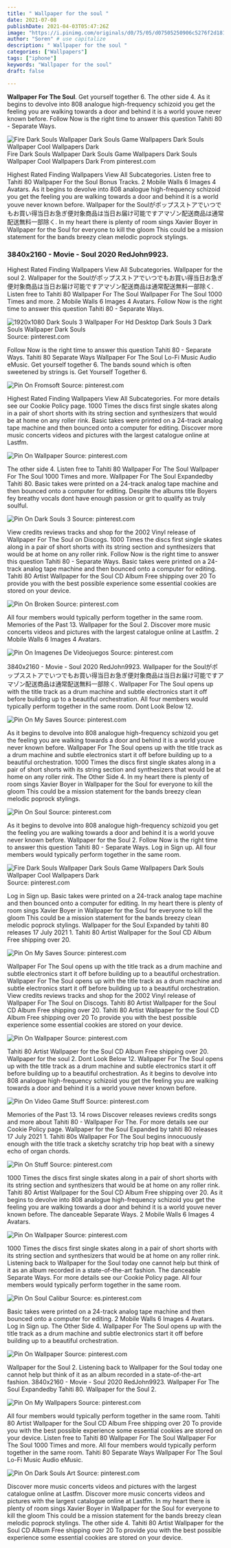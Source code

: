 ```yaml
---
title: " Wallpaper for the soul "
date: 2021-07-08
publishDate: 2021-04-03T05:47:26Z
image: "https://i.pinimg.com/originals/d0/75/05/d07505250906c5276f2d18147961a732.jpg"
author: "Soren" # use capitalize
description: " Wallpaper for the soul "
categories: ["Wallpapers"]
tags: ["iphone"]
keywords: "Wallpaper for the soul"
draft: false

---
```



**Wallpaper For The Soul**. Get yourself together 6. The other side 4. As it begins to devolve into 808 analogue high-frequency schizoid you get the feeling you are walking towards a door and behind it is a world youve never known before. Follow Now is the right time to answer this question Tahiti 80 - Separate Ways.

![Fire Dark Souls Wallpaper Dark Souls Game Wallpapers Dark Souls Wallpaper Cool Wallpapers Dark](https://i.pinimg.com/originals/c1/e5/c1/c1e5c16db307e63e2529e2c65a7f1abc.png "Fire Dark Souls Wallpaper Dark Souls Game Wallpapers Dark Souls Wallpaper Cool Wallpapers Dark")
Fire Dark Souls Wallpaper Dark Souls Game Wallpapers Dark Souls Wallpaper Cool Wallpapers Dark From pinterest.com


Highest Rated Finding Wallpapers View All Subcategories. Listen free to Tahiti 80 Wallpaper For the Soul Bonus Tracks. 2 Mobile Walls 6 Images 4 Avatars. As it begins to devolve into 808 analogue high-frequency schizoid you get the feeling you are walking towards a door and behind it is a world youve never known before. Wallpaper for the Soulがポップスストアでいつでもお買い得当日お急ぎ便対象商品は当日お届け可能ですアマゾン配送商品は通常配送無料一部除く. In my heart there is plenty of room sings Xavier Boyer in Wallpaper for the Soul for everyone to kill the gloom This could be a mission statement for the bands breezy clean melodic poprock stylings.

### 3840x2160 - Movie - Soul 2020 RedJohn9923.

Highest Rated Finding Wallpapers View All Subcategories. Wallpaper for the soul 2. Wallpaper for the Soulがポップスストアでいつでもお買い得当日お急ぎ便対象商品は当日お届け可能ですアマゾン配送商品は通常配送無料一部除く. Listen free to Tahiti 80 Wallpaper For The Soul Wallpaper For The Soul 1000 Times and more. 2 Mobile Walls 6 Images 4 Avatars. Follow Now is the right time to answer this question Tahiti 80 - Separate Ways.


![1920x1080 Dark Souls 3 Wallpaper For Hd Desktop Dark Souls 3 Dark Souls Wallpaper Dark Souls](https://i.pinimg.com/originals/a6/3c/24/a63c24e93e415a4f06eaac6e4d449507.jpg "1920x1080 Dark Souls 3 Wallpaper For Hd Desktop Dark Souls 3 Dark Souls Wallpaper Dark Souls")
Source: pinterest.com

Follow Now is the right time to answer this question Tahiti 80 - Separate Ways. Tahiti 80 Separate Ways Wallpaper For The Soul Lo-Fi Music Audio eMusic. Get yourself together 6. The bands sound which is often sweetened by strings is. Get Yourself Together 6.

![Pin On Fromsoft](https://i.pinimg.com/736x/16/02/b7/1602b7f8f1a314628fd6c13bbf521413.jpg "Pin On Fromsoft")
Source: pinterest.com

Highest Rated Finding Wallpapers View All Subcategories. For more details see our Cookie Policy page. 1000 Times the discs first single skates along in a pair of short shorts with its string section and synthesizers that would be at home on any roller rink. Basic takes were printed on a 24-track analog tape machine and then bounced onto a computer for editing. Discover more music concerts videos and pictures with the largest catalogue online at Lastfm.

![Pin On Wallpaper](https://i.pinimg.com/originals/59/13/e9/5913e939abe7f9cff6ea048cdfaf94f5.jpg "Pin On Wallpaper")
Source: pinterest.com

The other side 4. Listen free to Tahiti 80 Wallpaper For The Soul Wallpaper For The Soul 1000 Times and more. Wallpaper For The Soul Expandedby Tahiti 80. Basic takes were printed on a 24-track analog tape machine and then bounced onto a computer for editing. Despite the albums title Boyers fey breathy vocals dont have enough passion or grit to qualify as truly soulful.

![Pin On Dark Souls 3](https://i.pinimg.com/originals/cd/cb/80/cdcb8016285af1800bc66079c5c7dcd5.jpg "Pin On Dark Souls 3")
Source: pinterest.com

View credits reviews tracks and shop for the 2002 Vinyl release of Wallpaper For The Soul on Discogs. 1000 Times the discs first single skates along in a pair of short shorts with its string section and synthesizers that would be at home on any roller rink. Follow Now is the right time to answer this question Tahiti 80 - Separate Ways. Basic takes were printed on a 24-track analog tape machine and then bounced onto a computer for editing. Tahiti 80 Artist Wallpaper for the Soul CD Album Free shipping over 20 To provide you with the best possible experience some essential cookies are stored on your device.

![Pin On Broken](https://i.pinimg.com/originals/50/63/6e/50636e3147a05d17f94189113bf8ccbf.png "Pin On Broken")
Source: pinterest.com

All four members would typically perform together in the same room. Memories of the Past 13. Wallpaper for the Soul 2. Discover more music concerts videos and pictures with the largest catalogue online at Lastfm. 2 Mobile Walls 6 Images 4 Avatars.

![Pin On Imagenes De Videojuegos](https://i.pinimg.com/originals/5a/f6/48/5af648b4abb57b59bf0ebedc9426fc6c.jpg "Pin On Imagenes De Videojuegos")
Source: pinterest.com

3840x2160 - Movie - Soul 2020 RedJohn9923. Wallpaper for the Soulがポップスストアでいつでもお買い得当日お急ぎ便対象商品は当日お届け可能ですアマゾン配送商品は通常配送無料一部除く. Wallpaper For The Soul opens up with the title track as a drum machine and subtle electronics start it off before building up to a beautiful orchestration. All four members would typically perform together in the same room. Dont Look Below 12.

![Pin On My Saves](https://i.pinimg.com/originals/82/28/5e/82285e206bc59f3c840c665783a328c1.jpg "Pin On My Saves")
Source: pinterest.com

As it begins to devolve into 808 analogue high-frequency schizoid you get the feeling you are walking towards a door and behind it is a world youve never known before. Wallpaper For The Soul opens up with the title track as a drum machine and subtle electronics start it off before building up to a beautiful orchestration. 1000 Times the discs first single skates along in a pair of short shorts with its string section and synthesizers that would be at home on any roller rink. The Other Side 4. In my heart there is plenty of room sings Xavier Boyer in Wallpaper for the Soul for everyone to kill the gloom This could be a mission statement for the bands breezy clean melodic poprock stylings.

![Pin On Soul](https://i.pinimg.com/736x/75/ad/0b/75ad0bba00b770329fbe6bbb29a1786a.jpg "Pin On Soul")
Source: pinterest.com

As it begins to devolve into 808 analogue high-frequency schizoid you get the feeling you are walking towards a door and behind it is a world youve never known before. Wallpaper for the Soul 2. Follow Now is the right time to answer this question Tahiti 80 - Separate Ways. Log in Sign up. All four members would typically perform together in the same room.

![Fire Dark Souls Wallpaper Dark Souls Game Wallpapers Dark Souls Wallpaper Cool Wallpapers Dark](https://i.pinimg.com/originals/c1/e5/c1/c1e5c16db307e63e2529e2c65a7f1abc.png "Fire Dark Souls Wallpaper Dark Souls Game Wallpapers Dark Souls Wallpaper Cool Wallpapers Dark")
Source: pinterest.com

Log in Sign up. Basic takes were printed on a 24-track analog tape machine and then bounced onto a computer for editing. In my heart there is plenty of room sings Xavier Boyer in Wallpaper for the Soul for everyone to kill the gloom This could be a mission statement for the bands breezy clean melodic poprock stylings. Wallpaper for the Soul Expanded by tahiti 80 releases 17 July 2021 1. Tahiti 80 Artist Wallpaper for the Soul CD Album Free shipping over 20.

![Pin On My Saves](https://i.pinimg.com/originals/c9/da/8b/c9da8bced3831248804494dc9f8c9ae0.jpg "Pin On My Saves")
Source: pinterest.com

Wallpaper For The Soul opens up with the title track as a drum machine and subtle electronics start it off before building up to a beautiful orchestration. Wallpaper For The Soul opens up with the title track as a drum machine and subtle electronics start it off before building up to a beautiful orchestration. View credits reviews tracks and shop for the 2002 Vinyl release of Wallpaper For The Soul on Discogs. Tahiti 80 Artist Wallpaper for the Soul CD Album Free shipping over 20. Tahiti 80 Artist Wallpaper for the Soul CD Album Free shipping over 20 To provide you with the best possible experience some essential cookies are stored on your device.

![Pin On Wallpaper](https://i.pinimg.com/originals/a3/ba/34/a3ba34f00f59fb5695de93651aad6b93.png "Pin On Wallpaper")
Source: pinterest.com

Tahiti 80 Artist Wallpaper for the Soul CD Album Free shipping over 20. Wallpaper for the soul 2. Dont Look Below 12. Wallpaper For The Soul opens up with the title track as a drum machine and subtle electronics start it off before building up to a beautiful orchestration. As it begins to devolve into 808 analogue high-frequency schizoid you get the feeling you are walking towards a door and behind it is a world youve never known before.

![Pin On Video Game Stuff](https://i.pinimg.com/originals/49/01/6c/49016c0cdd15b59174dddcd95cb419c8.jpg "Pin On Video Game Stuff")
Source: pinterest.com

Memories of the Past 13. 14 rows Discover releases reviews credits songs and more about Tahiti 80 - Wallpaper For The. For more details see our Cookie Policy page. Wallpaper for the Soul Expanded by tahiti 80 releases 17 July 2021 1. Tahiti 80s Wallpaper For The Soul begins innocuously enough with the title track a sketchy scratchy trip hop beat with a sinewy echo of organ chords.

![Pin On Stuff](https://i.pinimg.com/originals/5b/b8/b1/5bb8b1893e60f7ea98bda7afadfa8b82.jpg "Pin On Stuff")
Source: pinterest.com

1000 Times the discs first single skates along in a pair of short shorts with its string section and synthesizers that would be at home on any roller rink. Tahiti 80 Artist Wallpaper for the Soul CD Album Free shipping over 20. As it begins to devolve into 808 analogue high-frequency schizoid you get the feeling you are walking towards a door and behind it is a world youve never known before. The danceable Separate Ways. 2 Mobile Walls 6 Images 4 Avatars.

![Pin On Wallpaper](https://i.pinimg.com/originals/dc/31/e1/dc31e137422a949180597c3459cda2a3.jpg "Pin On Wallpaper")
Source: pinterest.com

1000 Times the discs first single skates along in a pair of short shorts with its string section and synthesizers that would be at home on any roller rink. Listening back to Wallpaper for the Soul today one cannot help but think of it as an album recorded in a state-of-the-art fashion. The danceable Separate Ways. For more details see our Cookie Policy page. All four members would typically perform together in the same room.

![Pin On Soul Calibur](https://i.pinimg.com/originals/fd/83/57/fd835787858ef1b9a32960a550db49d9.jpg "Pin On Soul Calibur")
Source: es.pinterest.com

Basic takes were printed on a 24-track analog tape machine and then bounced onto a computer for editing. 2 Mobile Walls 6 Images 4 Avatars. Log in Sign up. The Other Side 4. Wallpaper For The Soul opens up with the title track as a drum machine and subtle electronics start it off before building up to a beautiful orchestration.

![Pin On Wallpaper](https://i.pinimg.com/originals/70/16/39/70163914d7b1d9cdae9d52d0df0e183d.jpg "Pin On Wallpaper")
Source: pinterest.com

Wallpaper for the Soul 2. Listening back to Wallpaper for the Soul today one cannot help but think of it as an album recorded in a state-of-the-art fashion. 3840x2160 - Movie - Soul 2020 RedJohn9923. Wallpaper For The Soul Expandedby Tahiti 80. Wallpaper for the Soul 2.

![Pin On My Wallpapers](https://i.pinimg.com/originals/11/e0/79/11e07965371b258d60f5b94d7af0e276.jpg "Pin On My Wallpapers")
Source: pinterest.com

All four members would typically perform together in the same room. Tahiti 80 Artist Wallpaper for the Soul CD Album Free shipping over 20 To provide you with the best possible experience some essential cookies are stored on your device. Listen free to Tahiti 80 Wallpaper For The Soul Wallpaper For The Soul 1000 Times and more. All four members would typically perform together in the same room. Tahiti 80 Separate Ways Wallpaper For The Soul Lo-Fi Music Audio eMusic.

![Pin On Dark Souls Art](https://i.pinimg.com/originals/d0/75/05/d07505250906c5276f2d18147961a732.jpg "Pin On Dark Souls Art")
Source: pinterest.com

Discover more music concerts videos and pictures with the largest catalogue online at Lastfm. Discover more music concerts videos and pictures with the largest catalogue online at Lastfm. In my heart there is plenty of room sings Xavier Boyer in Wallpaper for the Soul for everyone to kill the gloom This could be a mission statement for the bands breezy clean melodic poprock stylings. The other side 4. Tahiti 80 Artist Wallpaper for the Soul CD Album Free shipping over 20 To provide you with the best possible experience some essential cookies are stored on your device.

